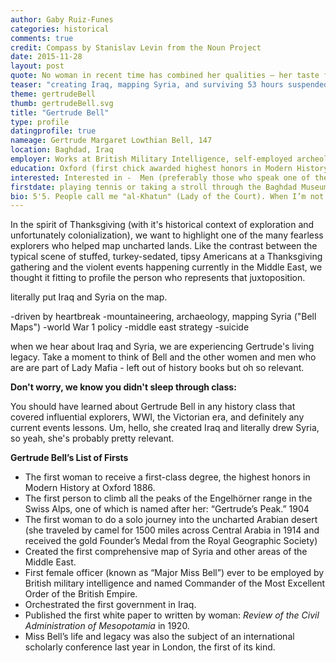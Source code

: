 ```yaml
---
author: Gaby Ruiz-Funes
categories: historical
comments: true
credit: Compass by Stanislav Levin from the Noun Project
date: 2015-11-28
layout: post
quote: No woman in recent time has combined her qualities – her taste for arduous and dangerous adventure with her scientific interest and knowledge, her competence in archaeology and art, her distinguished literary gift, her sympathy for all sorts and condition of men, her political insight and appreciation of human values, her masculine vigour, hard common sense and practical efficiency – all tempered by feminine charm and a most romantic spirit.  -- D. G. Hogarth
teaser: "creating Iraq, mapping Syria, and surviving 53 hours suspended by a rope in a blizzard"
theme: gertrudeBell
thumb: gertrudeBell.svg
title: "Gertrude Bell"
type: profile
datingprofile: true
nameage: Gertrude Margaret Lowthian Bell, 147
location: Baghdad, Iraq
employer: Works at British Military Intelligence, self-employed archeologist in Syria, or the Arab Bureau, depending, depending on the day.
education: Oxford (first chick awarded highest honors in Modern History)
interested: Interested in -  Men (preferably those who speak one of the eight languages I am fluent in including French, German, Persian, Arabic and Turkish. But I’m great at teaching myself language, so it shouldn’t be a problem.
firstdate: playing tennis or taking a stroll through the Baghdad Museum of Antiquities, which I created.
bio: 5'5. People call me "al-Khatun" (Lady of the Court). When I’m not busy creating British colonial policy, I like long, solo, 1500 mile, walks through the desert, climbing mountains in the Swiss Alps, and getting to know Arab tribal leaders. I’m super into archeology and have funded my own archeological digs throughout the middle-east, because the archeological societies won’t let a woman in! I’m passionate, caring, and a little shy, but definitely have a taste for luxury...even when traveling across the desert I must have my china dinner service and a formal dinner dress with me! Also, I may or may not be a spy.
---
```

In the spirit of Thanksgiving (with it's historical context of exploration and unfortunately colonialization), we want to highlight one of the many fearless explorers who helped map uncharted lands. Like the contrast between the typical scene of stuffed, turkey-sedated, tipsy Americans at a Thanksgiving gathering and the violent events happening currently in the Middle East, we thought it fitting to profile the person who represents that juxtoposition.

literally put Iraq and Syria on the map.

-driven by heartbreak
-mountaineering, archaeology, mapping Syria ("Bell Maps")
-world War 1 policy
-middle east strategy
-suicide

when we hear about Iraq and Syria, we are experiencing Gertrude's living legacy.  Take a moment to think of Bell and the other women and men who are are part of Lady Mafia - left out of history books but oh so relevant.

**Don't worry, we know you didn't sleep through class:**

You should have learned about Gertrude Bell in any history class that covered influential explorers, WWI, the Victorian era, and definitely any current events lessons. Um, hello, she created Iraq and literally drew Syria, so yeah, she's probably pretty relevant.

**Gertrude Bell’s List of Firsts**

* The first woman to receive a first-class degree, the highest honors in Modern History at Oxford 1886.
* The first person to climb all the peaks of the Engelhörner range in the Swiss Alps, one of which is named after her: “Gertrude’s Peak.” 1904
* The first woman to do a solo journey into the uncharted Arabian desert (she traveled by camel for 1500 miles across Central Arabia in 1914 and received the gold Founder’s Medal from the Royal Geographic Society)
* Created the first comprehensive map of Syria and other areas of the Middle East.
* First female officer (known as “Major Miss Bell”) ever to be employed by British military intelligence and named Commander of the Most Excellent Order of the British Empire.
* Orchestrated the first government in Iraq.
* Published the first white paper to written by woman: *Review of the Civil Administration of Mesopotamia* in 1920.
* Miss Bell’s life and legacy was also the subject of an international scholarly conference last year in London, the first of its kind.
